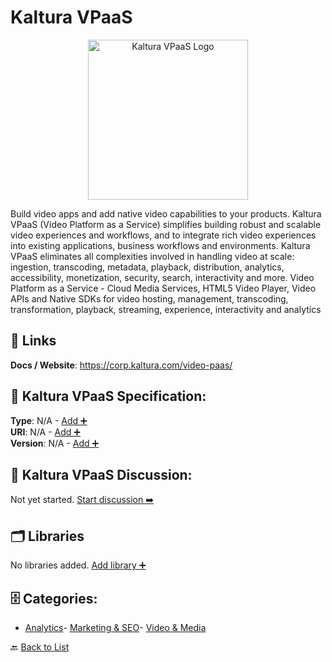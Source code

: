 # Kaltura VPaaS
<p align="center">
    <img width="256" src="https://raw.githubusercontent.com/apis-list/apis-list/main/apis/kaltura-vpaas/logo_256x256.png" alt="Kaltura VPaaS Logo"/>
</p>
Build video apps and add native video capabilities to your products. Kaltura VPaaS (Video Platform as a Service) simplifies building robust and scalable video experiences and workflows, and to integrate rich video experiences into existing applications, business workflows and environments. Kaltura VPaaS eliminates all complexities involved in handling video at scale: ingestion, transcoding, metadata, playback, distribution, analytics, accessibility, monetization, security, search, interactivity and more. Video Platform as a Service - Cloud Media Services, HTML5 Video Player, Video APIs and Native SDKs for video hosting, management, transcoding, transformation, playback, streaming, experience, interactivity and analytics

##  🔗 Links
**Docs / Website**: https://corp.kaltura.com/video-paas/

## 🧬 Kaltura VPaaS Specification:
**Type**: N/A - [Add ➕](https://github.com/apis-list/apis-list/edit/main/apis.yaml#10855)  
**URI**: N/A - [Add ➕](https://github.com/apis-list/apis-list/edit/main/apis.yaml#10855)  
**Version**: N/A - [Add ➕](https://github.com/apis-list/apis-list/edit/main/apis.yaml#10855)

## 💬 Kaltura VPaaS Discussion:
Not yet started. [Start discussion ➡️](https://github.com/apis-list/apis-list/discussions/new)

## 🗂️ Libraries

No libraries added. [Add library ➕](https://github.com/apis-list/apis-list/edit/main/apis.yaml#10855)    


## 🗄️ Categories:
- [Analytics](https://github.com/apis-list/apis-list#analytics-)- [Marketing & SEO](https://github.com/apis-list/apis-list#marketing--seo-)- [Video & Media](https://github.com/apis-list/apis-list#video--media-)

🔙  [Back to List](https://github.com/apis-list/apis-list)
